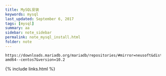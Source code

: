 ```yaml
---
title: MySQL安装
keywords: mysql 
last_updated: September 6, 2017
tags: [mysql]
summary: aa 
sidebar: note_sidebar
permalink: note_mysql_install.html
folder: note 
---
```



```
https://downloads.mariadb.org/mariadb/repositories/#mirror=neusoft&distro=CentOS&distro_release=centos7-amd64--centos7&version=10.2
```

{% include links.html %}

